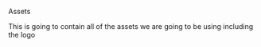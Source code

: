 Assets

This is going to contain all of the assets we are going to be using including the logo





